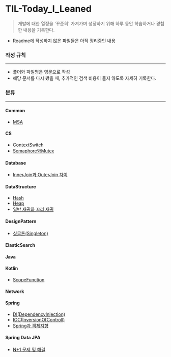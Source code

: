# TIL-Today_I_Leaned

> 개발에 대한 열정을 '꾸준히' 가져가며 성장하기 위해 하루 동안 학습하거나 경험한 내용을 기록한다.

- Readme에 작성하지 않은 파일들은 아직 정리중인 내용
####
### 작성 규칙
***
- 폴더와 파일명은 영문으로 작성
- 해당 문서를 다시 봤을 때, 추가적인 검색 비용이 들지 않도록 자세히 기록한다.

### 분류
***
#### Common
- [MSA](https://github.com/kwj2435/TIL-Today_I_Leaned/blob/main/Common/MSA.md)
#### CS
- [ContextSwitch](https://github.com/kwj2435/TIL-Today_I_Leaned/blob/main/CS/ContextSwitch.md)
- [Semaphore와Mutex](https://github.com/kwj2435/TIL-Today_I_Leaned/blob/main/CS/Semaphore%EC%99%80%20Mutex.md)
#### Database
- [InnerJoin과 OuterJoin 차이](https://github.com/kwj2435/TIL-Today_I_Leaned/blob/main/Database/InnerJoin%EA%B3%BC%20OuterJoin%20%EC%B0%A8%EC%9D%B4.md)
#### DataStructure
- [Hash](https://github.com/kwj2435/TIL-Today_I_Leaned/blob/main/DataStructure/Hash.md)
- [Heap](https://github.com/kwj2435/TIL-Today_I_Leaned/blob/main/DataStructure/Heap.md)
- [일반 재귀와 꼬리 재귀](https://github.com/kwj2435/TIL-Today_I_Leaned/blob/main/DataStructure/%EC%9D%BC%EB%B0%98%20%EC%9E%AC%EA%B7%80%EC%99%80%20%EA%BC%AC%EB%A6%AC%20%EC%9E%AC%EA%B7%80.md)
#### DesignPattern
- [싱글톤(Singleton)](https://github.com/kwj2435/TIL-Today_I_Leaned/blob/main/DesignPattern/%EC%8B%B1%EA%B8%80%ED%86%A4(Singleton).md)
#### ElasticSearch
#### Java
#### Kotlin
- [ScopeFunction](https://github.com/kwj2435/TIL-Today_I_Leaned/blob/main/Kotlin/ScopeFunction.md)
#### Network
#### Spring
- [DI(DependencyInjection)](https://github.com/kwj2435/TIL-Today_I_Leaned/blob/main/Spring/DI(DependencyInjection).md)
- [IOC(InversionOfControll)](https://github.com/kwj2435/TIL-Today_I_Leaned/blob/main/Spring/IOC(InversionOfControll).md)
- [Spring과 객체지향](https://github.com/kwj2435/TIL-Today_I_Leaned/blob/main/Spring/Spring%EA%B3%BC%20%EA%B0%9D%EC%B2%B4%EC%A7%80%ED%96%A5.txt)
#### Spring Data JPA
- [N+1 문제 및 해결](https://github.com/kwj2435/TIL-Today_I_Leaned/blob/main/Spring%20Data%20JPA/N%2B1%20%EB%AC%B8%EC%A0%9C%20%EB%B0%8F%20%ED%95%B4%EA%B2%B0.md)



